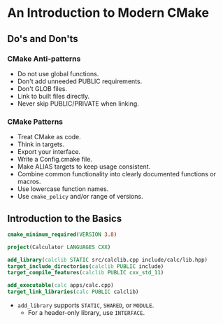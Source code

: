 # An Introduction to Modern CMake

## Do's and Don'ts

### CMake Anti-patterns

- Do not use global functions.
- Don't add unneeded PUBLIC requirements.
- Don't GLOB files.
- Link to built files directly.
- Never skip PUBLIC/PRIVATE when linking.

### CMake Patterns

- Treat CMake as code.
- Think in targets.
- Export your interface.
- Write a Config.cmake file.
- Make ALIAS targets to keep usage consistent.
- Combine common functionality into clearly documented functions or macros.
- Use lowercase function names.
- Use `cmake_policy` and/or range of versions.

## Introduction to the Basics

```cmake
cmake_minimum_required(VERSION 3.8)

project(Calculator LANGUAGES CXX)

add_library(calclib STATIC src/calclib.cpp include/calc/lib.hpp)
target_include_directories(calclib PUBLIC include)
target_compile_features(calclib PUBLIC cxx_std_11)

add_executable(calc apps/calc.cpp)
target_link_libraries(calc PUBLIC calclib)
```

- `add_library` supports `STATIC`, `SHARED`, or `MODULE`.
  - For a header-only library, use `INTERFACE`.
